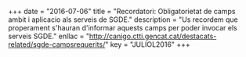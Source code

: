 +++
date        = "2016-07-06"
title       = "Recordatori: Obligatorietat de camps ambit i aplicacio als serveis de SGDE."
description = "Us recordem que properament s'hauran d'informar aquests camps per poder invocar els serveis SGDE."
enllac      = "http://canigo.ctti.gencat.cat/destacats-related/sgde-campsrequerits/"
key         = "JULIOL2016"
+++
